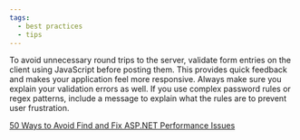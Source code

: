 ```yaml
---
tags:
  - best practices
  - tips
---
```


To avoid unnecessary round trips to the server, validate form entries on the client using JavaScript before posting them. This provides quick feedback and makes your application feel more responsive. Always make sure you explain your validation errors as well. If you use complex password rules or regex patterns, include a message to explain what the rules are to prevent user frustration.

[50 Ways to Avoid Find and Fix ASP.NET Performance Issues](https://www.red-gate.com/library/50-ways-to-avoid-find-and-fix-asp-net-performance-issues)